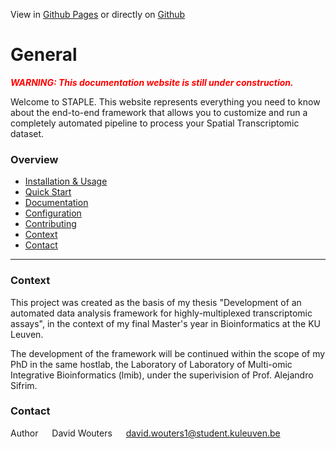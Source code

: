 View in [Github Pages](https://woutdavid.github.io/ST-nextflow-pipeline/) or directly on [Github](https://github.com/WoutDavid/ST-nextflow-pipeline/) 

# General

<span style="color:red">***WARNING: This documentation website is still under construction.***</span>

Welcome to STAPLE. This website represents everything you need to know about the end-to-end framework 
that allows you to customize and run a completely automated pipeline to process your Spatial Transcriptomic dataset.

### Overview


* [Installation & Usage](installation.md)
* [Quick Start](quick-start.md)
* [Documentation](documentation-start.md)
* [Configuration](configuration.md)
* [Contributing](contributing.md)
* [Context](#context)
* [Contact](#contact)

* * *

### Context
This project was created as the basis of my thesis "Development of an automated data
analysis framework for highly-multiplexed transcriptomic assays", in the context of my final Master's year in Bioinformatics at the KU Leuven. 

The development of the framework will be continued within the scope of my PhD in the same hostlab, the Laboratory of Laboratory of Multi-omic Integrative Bioinformatics (lmib), under the superivision of Prof. Alejandro Sifrim. 

### Contact 

Author &emsp; David Wouters &emsp; david.wouters1@student.kuleuven.be

